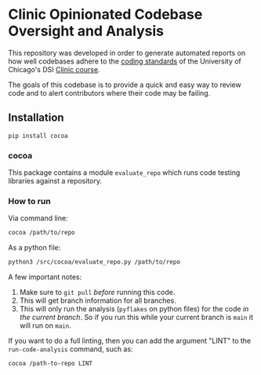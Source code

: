 # Clinic Opinionated Codebase Oversight and Analysis

This repository was developed in order to generate automated reports on how well codebases adhere to the [coding standards](https://github.com/dsi-clinic/coding-standards) of the University of Chicago's DSI [Clinic course](https://datascience.uchicago.edu/education/data-science-clinic/).

The goals of this codebase is to provide a quick and easy way to review code and to alert contributors where their code may be failing.

## Installation

```pip install cocoa```



### cocoa

This package contains a module `evaluate_repo` which runs code testing libraries against a repository. 

### How to run

Via command line: 
```bash
cocoa /path/to/repo
```

As a python file: 
```bash
python3 /src/cocoa/evaluate_repo.py /path/to/repo
```

A few important notes:

1. Make sure to `git pull` _before_ running this code.
1. This will get branch information for all branches.
1. This will only run the analysis (`pyflakes` on python files) for the code _in the current branch_. So if you run this while your current branch is `main` it will run on `main`.

If you want to do a full linting, then you can add the argument "LINT" to the `run-code-analysis` command, such as:

```cocoa /path-to-repo LINT```
